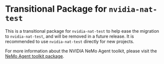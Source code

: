 <!--
SPDX-FileCopyrightText: Copyright (c) 2025, NVIDIA CORPORATION & AFFILIATES. All rights reserved.
SPDX-License-Identifier: Apache-2.0

Licensed under the Apache License, Version 2.0 (the "License");
you may not use this file except in compliance with the License.
You may obtain a copy of the License at

http://www.apache.org/licenses/LICENSE-2.0

Unless required by applicable law or agreed to in writing, software
distributed under the License is distributed on an "AS IS" BASIS,
WITHOUT WARRANTIES OR CONDITIONS OF ANY KIND, either express or implied.
See the License for the specific language governing permissions and
limitations under the License.
-->

# Transitional Package for `nvidia-nat-test`
This is a transitional package for `nvidia-nat-test` to help ease the migration to `nvidia-nat-test`, and will be removed in a future release. It is recommended to use `nvidia-nat-test` directly for new projects.

For more information about the NVIDIA NeMo Agent toolkit, please visit the [NeMo Agent toolkit package](https://pypi.org/project/nvidia-nat-test/).
